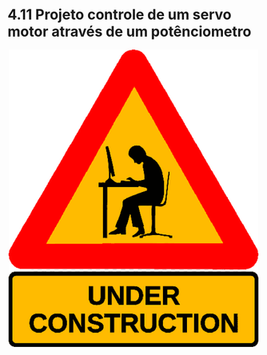 # 4.11 Projeto controle de um servo motor através de um potênciometro

<p align="center">
    <img src="../imgs/construction.png" alt="Arduino Uno" width="500">
</p>
